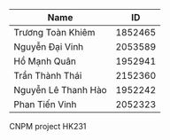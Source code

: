 | Name                | ID       |
| ------------------ | -------- |
| Trương Toàn Khiêm  | 1852465  |
| Nguyễn Đại Vinh    | 2053589  |
| Hồ Mạnh Quân       | 1952941  |
| Trần Thành Thái    | 2152360  |
| Nguyễn Lê Thanh Hào | 1952242  |
| Phan Tiến Vinh     | 2052323  |
CNPM project HK231
